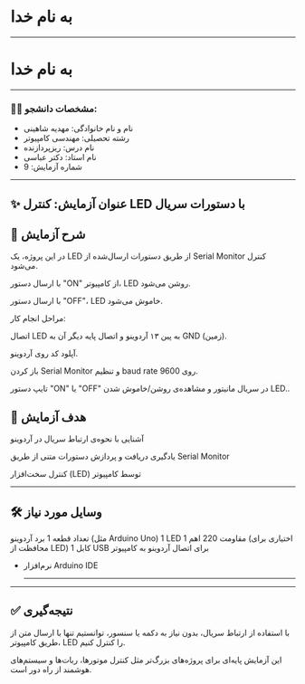 # به نام خدا

---

# به نام خدا

---

### 👩‍🎓 مشخصات دانشجو:

- نام و نام خانوادگی: مهدیه شاهینی
- رشته تحصیلی: مهندسی کامپیوتر  
- نام درس: ریزپردازنده  
- نام استاد: دکتر عباسی
- شماره آزمایش: 9

---

## ✨ عنوان آزمایش: کنترل LED با دستورات سریال

## 🧪 شرح آزمایش
در این پروژه، یک LED از طریق دستورات ارسال‌شده از Serial Monitor کنترل می‌شود.

با ارسال دستور "ON" از کامپیوتر، LED روشن می‌شود.

با ارسال دستور "OFF"، LED خاموش می‌شود.

مراحل انجام کار:

اتصال LED به پین ۱۳ آردوینو و اتصال پایه دیگر آن به GND (زمین).

آپلود کد روی آردوینو.

باز کردن Serial Monitor و تنظیم baud rate روی 9600.

تایپ دستور "ON" یا "OFF" در سریال مانیتور و مشاهده‌ی روشن/خاموش شدن LED..

## 🎯 هدف آزمایش
آشنایی با نحوه‌ی ارتباط سریال در آردوینو

یادگیری دریافت و پردازش دستورات متنی از طریق Serial Monitor

کنترل سخت‌افزار (LED) توسط کامپیوتر

---

## 🛠 وسایل مورد نیاز
تعداد قطعه
1 برد آردوینو (مثل Arduino Uno)
1 LED
1 مقاومت 220 اهم (اختیاری برای محافظت از LED)
1 کابل USB برای اتصال آردوینو به کامپیوتر
- نرم‌افزار Arduino IDE

  ---



---

## ✅ نتیجه‌گیری

با استفاده از ارتباط سریال، بدون نیاز به دکمه یا سنسور، توانستیم تنها با ارسال متن از طریق کامپیوتر، LED را کنترل کنیم.

این آزمایش پایه‌ای برای پروژه‌های بزرگ‌تر مثل کنترل موتورها، ربات‌ها و سیستم‌های هوشمند از راه دور است.

